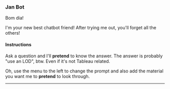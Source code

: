 ### Jan Bot

Bom dia!

I'm your new best chatbot friend! After trying me out, you'll forget all the others!

#### Instructions

Ask a question and I'll **pretend** to know the answer. The answer is probably "use an LOD", btw. Even if it's not Tableau related.

Oh, use the menu to the left to change the prompt and also add the material you want me to **pretend** to look through.

---
